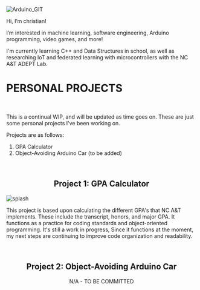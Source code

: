 
![Arduino_GIT](https://user-images.githubusercontent.com/98237169/179842025-045304b0-26db-4a49-8da2-654409891787.jpg)


Hi, I’m christian!

I’m interested in machine learning, software engineering, Arduino programming, video games, and more!

I'm currently learning C++ and Data Structures in school, as well as researching IoT and federated learning with microcontrollers with the NC A&T ADEPT Lab. 

# PERSONAL PROJECTS
<br>

This is a continual WIP, and will be updated as time goes on. These are just some personal projects I've been working on.

Projects are as follows: 

1. GPA Calculator
2. Object-Avoiding Arduino Car (to be added)
<br>

<h2 align="center">Project 1: GPA Calculator</h2>
<div>

  ![splash](https://user-images.githubusercontent.com/98237169/212607312-560941ab-135d-4404-a466-972976563efd.png)
  
  <p>
    This project is based upon calculating the different GPA's that NC A&T implements. These include the transcript, honors, and major GPA. It functions as a practice for coding standards and object-oriented programming. It's still a work in progress, Since it functions at the moment, my next steps are continuing to improve code organization and readability.
  </p>
</div>
<br>

<h2 align="center">Project 2: Object-Avoiding Arduino Car </h2>
<p align="center"> N/A - TO BE COMMITTED </p>
